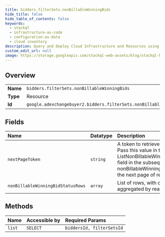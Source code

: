 ```yaml
---
title: bidders.filterSets.nonBillableWinningBids
hide_title: false
hide_table_of_contents: false
keywords:
  - stackql
  - infrastructure-as-code
  - configuration-as-data
  - cloud inventory
description: Query and Deploy Cloud Infrastructure and Resources using SQL
custom_edit_url: null
image: https://storage.googleapis.com/stackql-web-assets/blog/stackql-blog-post-featured-image.png
---
```

  
    

## Overview
<table><tbody>
<tr><td><b>Name</b></td><td><code>bidders.filterSets.nonBillableWinningBids</code></td></tr>
<tr><td><b>Type</b></td><td>Resource</td></tr>
<tr><td><b>Id</b></td><td><code>google.adexchangebuyer2.bidders.filterSets.nonBillableWinningBids</code></td></tr>
</tbody></table>

## Fields
| Name | Datatype | Description |
|:-----|:---------|:------------|
| `nextPageToken` | `string` | A token to retrieve the next page of results. Pass this value in the ListNonBillableWinningBidsRequest.pageToken field in the subsequent call to the nonBillableWinningBids.list method to retrieve the next page of results. |
| `nonBillableWinningBidStatusRows` | `array` | List of rows, with counts of bids not billed aggregated by reason. |
## Methods
| Name | Accessible by | Required Params |
|:-----|:--------------|:----------------|
| `list` | `SELECT` | `biddersId, filterSetsId` |
